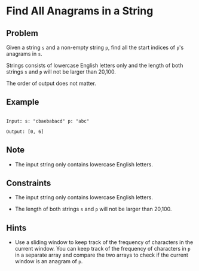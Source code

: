 # Find All Anagrams in a String
## Problem

Given a string `s` and a non-empty string `p`, find all the start indices of `p`'s anagrams in `s`.

Strings consists of lowercase English letters only and the length of both strings `s` and `p` will not be larger than 20,100.

The order of output does not matter.

## Example

```plaintext

Input: s: "cbaebabacd" p: "abc"

Output: [0, 6]

```

## Note

- The input string only contains lowercase English letters.


## Constraints

- The input string only contains lowercase English letters.

- The length of both strings `s` and `p` will not be larger than 20,100.

## Hints

- Use a sliding window to keep track of the frequency of characters in the current window. You can keep track of the frequency of characters in `p` in a separate array and compare the two arrays to check if the current window is an anagram of `p`.